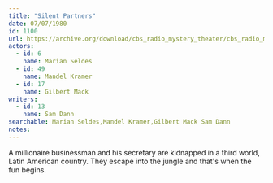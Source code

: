 ```yaml
---
title: "Silent Partners"
date: 07/07/1980
id: 1100
url: https://archive.org/download/cbs_radio_mystery_theater/cbs_radio_mystery_theater-1051-1100.zip/cbs_radio_mystery_theater-1051-1100%2Fcbsrmt_1100_silent_partners.mp3
actors:  
  - id: 6
    name: Marian Seldes  
  - id: 49
    name: Mandel Kramer  
  - id: 17
    name: Gilbert Mack
writers:  
  - id: 13
    name: Sam Dann
searchable: Marian Seldes,Mandel Kramer,Gilbert Mack Sam Dann
notes:  
---
```

A millionaire businessman and his secretary are kidnapped in a third world, Latin American country. They escape into the jungle and that's when the fun begins.